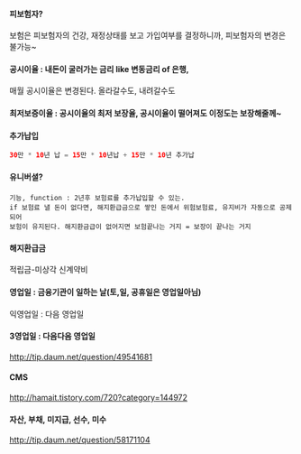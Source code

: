 #### 피보험자?
보험은 피보험자의 건강, 재정상태를 보고 가입여부를 결정하니까, 피보험자의 변경은 불가능~

#### 공시이율 : 내돈이 굴러가는 금리 like 변동금리 of 은행,
매월 공시이율은 변경된다. 올라갈수도, 내려갈수도
#### 최저보증이율 : 공시이율의 최저 보장율, 공시이율이 떨어져도 이정도는 보장해줄께~
#### 추가납입
````java
30만 * 10년 납 = 15만 * 10년납 + 15만 * 10년 추가납
````
#### 유니버셜?
````
기능, function : 2년후 보험료를 추가납입할 수 있는.
if 보험료 낼 돈이 없다면, 해지환급금으로 쌓인 돈에서 위험보험료, 유지비가 자동으로 공제되어 
보험이 유지된다. 해지환금급이 없어지면 보험끝나는 거지 = 보장이 끝나는 거지

````
#### 해지환급금
적립금-미상각 신계약비
#### 영업일 : 금융기관이 일하는 날(토,일, 공휴일은 영업일아님)
익영업일 : 다음 영업일
#### 3영업일 : 다음다음 영업일
http://tip.daum.net/question/49541681
#### CMS
http://hamait.tistory.com/720?category=144972
#### 자산, 부채, 미지급, 선수, 미수
http://tip.daum.net/question/58171104
